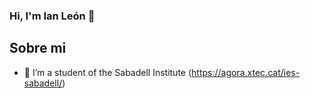 ### Hi, I'm Ian León 👋

<!--
**Ian-beff/Ian-beff** is a ✨ _special_ ✨ repository because its `README.md` (this file) appears on your GitHub profile.<!-->

## Sobre mi

- 🔭 I’m a student of the Sabadell Institute (https://agora.xtec.cat/ies-sabadell/)
